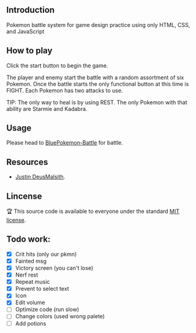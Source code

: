 ## Introduction

Pokemon battle system for game design practice using only HTML, CSS, and JavaScript

## How to play

Click the start button to begin the game.

The player and enemy start the battle with a random assortment of six Pokemon. 
Once the battle starts the only functional button at this time is FIGHT.
Each Pokemon has two attacks to use.

TIP: The only way to heal is by using REST. The only Pokemon with that ability are Starmie and Kadabra.

## Usage

Please head to [BluePokemon-Battle](https://bluepokemon-gameboy.netlify.app/) for battle.

## Resources

* [Justin DeusMalsith](https://deusmalsith.github.io/pokemon-battle-system/).

## Lincense

:trophy: This source code is available to everyone under the standard [MIT license](https://github.com/microsoft/vscode/blob/main/LICENSE.txt).

Todo work:
-------------------
- [X] Crit hits (only our pkmn)
- [X] Fainted msg
- [X] Victory screen (you can't lose) 
- [X] Nerf rest 
- [X] Repeat music
- [X] Prevent to select text
- [X] Icon
- [X] Edit volume
- [ ] Optimize code (run slow)
- [ ] Change colors (used wrong palete)
- [ ] Add potions